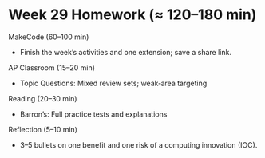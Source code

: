 # Week 29 Homework (≈ 120–180 min)

MakeCode (60–100 min)
- Finish the week’s activities and one extension; save a share link.

AP Classroom (15–20 min)
- Topic Questions: Mixed review sets; weak‑area targeting

Reading (20–30 min)
- Barron’s: Full practice tests and explanations

Reflection (5–10 min)
- 3–5 bullets on one benefit and one risk of a computing innovation (IOC).
